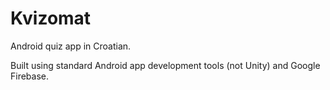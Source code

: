 # Kvizomat
Android quiz app in Croatian.

Built using standard Android app development tools (not Unity) and Google Firebase.
